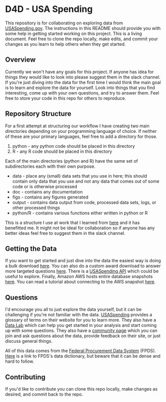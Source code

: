 # D4D - USA Spending

This repository is for collaborating on exploring data from [USASpending.gov](https://www.usaspending.gov/#/). The instructions in this README should provide you with some help in getting started working on this project. This is a living document. Feel free to clone the repo locally, make edits, and commit your changes as you learn to help others when they get started. 

## Overview
Currently we won't have any goals for this project. If anyone has idea for things they would like to look into please suggest them in the slack channel. If you're just diving into the data for the first time I would think the main goal is to learn and explore the data for yourself. Look into things that you find interesting, come up with your own questions, and try to answer them. Feel free to store your code in this repo for others to reproduce. 

## Repository Structure
For a first attempt at structuring our workflow I have creating two main directories depending on your programming language of choice. If neither of these are your primary languages, feel free to add a directory for those. 

1. python - any python code should be placed in this directory
2. R - any R code should be placed in this directory

Each of the main directories (python and R) have the same set of subdirectories each with their own purpose. 

* data - place any (small) data sets that you use in here; this should contain only data that you use and not any data that comes out of some code or is otherwise processed
* doc - contains any documentation
* figs - contains any figures generated
* output - contains data output from code, processed data sets, logs, or other processed things
* python/R - contains various functions either written in python or R

This is a structure I use at work that I learned from [here](https://nicercode.github.io/blog/2013-04-05-projects/) and it has benefitted me. It might not be ideal for collaboration so if anyone has any better ideas feel free to suggest them in the slack channel. 

## Getting the Data

If you want to get started and just dive into the data the easiest way is doing a bulk download [here](https://www.usaspending.gov/#/download_center/award_data_archive). You can also do a custom award download to answer more targeted questions [here](https://www.usaspending.gov/#/download_center/custom_award_data). There is a [USASpending API](https://api.usaspending.gov/) which could be useful to explore. Finally, Amazon AWS hosts entire database snapshots [here](https://registry.opendata.aws/usaspending/). You can read a tutorial about connecting to the AWS snapshot [here](https://aws.amazon.com/blogs/aws/new-usaspending-gov-on-an-amazon-rds-snapshot/). 

## Questions

I'd encourage you all to just explore the data yourself, but it can be challenging if you're not familiar with the data. [USASpending](https://www.usaspending.gov/#/) provides a glossary of terms on their website for you to learn more. They also have a [Data Lab](https://datalab.usaspending.gov/) which can help you get started in your analysis and start coming up with some questions. They also have a [community page](https://usaspending-help.zendesk.com/hc/en-us/community/topics) which you can join and ask questions about the data, provide feedback on their site, or just discuss general things. 

All of this data comes from the [Federal Procurement Data System](https://www.fpds.gov/fpdsng_cms/index.php/en/) (FPDS). [Here](https://www.fpds.gov/downloads/Version_1.4_specs/FPDSNG_DataDictionary_V1.4.pdf) is a link to FPDS's data dictionary, but beware that it can be dense and hard to follow. 


## Contributing

If you'd like to contribute you can clone this repo locally, make changes as desired, and commit back to the repo. 